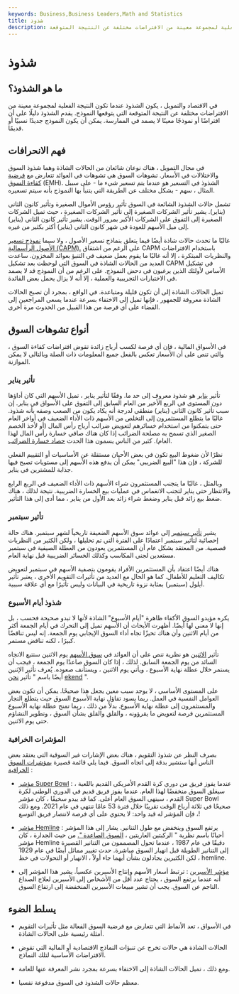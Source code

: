 ```yaml
---
keywords: Business,Business Leaders,Math and Statistics
title: شذوذ
description: الشذوذ هو عندما تكون النتيجة الفعلية لمجموعة معينة من الافتراضات مختلفة عن النتيجة المتوقعة.
---
```


# شذوذ
## ما هو الشذوذ؟

في الاقتصاد والتمويل ، يكون الشذوذ عندما تكون النتيجة الفعلية لمجموعة معينة من الافتراضات مختلفة عن النتيجة المتوقعة التي يتوقعها النموذج. يقدم الشذوذ دليلًا على أن افتراضًا أو نموذجًا معينًا لا يصمد في الممارسة. يمكن أن يكون النموذج جديدًا نسبيًا أو قديمًا.

## فهم الانحرافات

في مجال التمويل ، هناك نوعان شائعان من الحالات الشاذة وهما شذوذ السوق والاختلالات في الأسعار. تشوهات السوق هي تشوهات في العوائد تتعارض مع [فرضية كفاءة السوق](/efficientmarkethypothesis) (EMH). الشذوذ في التسعير هو عندما يتم تسعير شيء ما - على سبيل المثال ، سهم - بشكل مختلف عن الطريقة التي يتنبأ بها النموذج بأنه سيتم تسعيره.

تشمل حالات الشذوذ الشائعة في السوق تأثير رؤوس الأموال الصغيرة وتأثير كانون الثاني (يناير). يشير تأثير الشركات الصغيرة إلى تأثير الشركات الصغيرة ، حيث تميل الشركات الصغيرة إلى التفوق على الشركات الأكبر بمرور الوقت. يشير تأثير كانون الثاني (يناير) إلى ميل الأسهم للعودة في شهر كانون الثاني (يناير) أكثر بكثير من غيره.

غالبًا ما تحدث حالات شاذة أيضًا فيما يتعلق بنماذج تسعير الأصول ، ولا سيما [نموذج تسعير الأصول الرأسمالية (CAPM).](/capm) على الرغم من اشتقاق CAPM باستخدام الافتراضات والنظريات المبتكرة ، إلا أنه غالبًا ما يقوم بعمل ضعيف في التنبؤ بعوائد المخزون. ساعدت العديد من الحالات الشاذة في السوق التي لوحظت بعد تشكيل CAPM في تشكيل الأساس لأولئك الذين يرغبون في دحض النموذج. على الرغم من أن النموذج قد لا يصمد في الاختبارات التجريبية والعملية ، إلا أنه لا يزال يحمل بعض الفائدة.

تميل الحالات الشاذة إلى أن تكون قليلة ومتباعدة. في الواقع ، بمجرد أن تصبح الحالات الشاذة معروفة للجمهور ، فإنها تميل إلى الاختفاء بسرعة عندما يسعى المراجعين إلى القضاء على أي فرصة من هذا القبيل من الحدوث مرة أخرى.

## أنواع تشوهات السوق

في الأسواق المالية ، فإن أي فرصة لكسب أرباح زائدة تقوض افتراضات كفاءة السوق ، والتي تنص على أن الأسعار تعكس بالفعل جميع المعلومات ذات الصلة وبالتالي لا يمكن الموازنة.

### تأثير يناير

تأثير [يناير](/januaryeffect) هو شذوذ معروف إلى حد ما. وفقًا لتأثير يناير ، تميل الأسهم التي كان أداؤها دون المستوى في الربع الأخير من العام السابق إلى التفوق على الأسواق في يناير. إن سبب تأثير كانون الثاني (يناير) منطقي لدرجة أنه يكاد يكون من الصعب وصفه بأنه شذوذ. غالبًا ما يتطلع المستثمرون إلى التخلص من الأسهم ذات الأداء الضعيف في أواخر العام حتى يتمكنوا من استخدام خسائرهم لتعويض ضرائب أرباح رأس المال (أو لأخذ الخصم الصغير الذي تسمح به مصلحة الضرائب إذا كان هناك صافي خسارة رأس المال لهذا العام). كثير من الناس يسمون هذا الحدث [حصاد خسارة الضرائب](/taxgainlossharvesting).

نظرًا لأن ضغوط البيع تكون في بعض الأحيان مستقلة عن الأساسيات أو التقييم الفعلي للشركة ، فإن هذا "البيع الضريبي" يمكن أن يدفع هذه الأسهم إلى مستويات تصبح فيها جذابة للمشترين في يناير.

وبالمثل ، غالبًا ما يتجنب المستثمرون شراء الأسهم ذات الأداء الضعيف في الربع الرابع والانتظار حتى يناير لتجنب الانغماس في عمليات بيع الخسارة الضريبية. نتيجة لذلك ، هناك ضغط بيع زائد قبل يناير وضغط شراء زائد بعد الأول من يناير ، مما أدى إلى هذا التأثير.

### تأثير سبتمبر

يشير [تأثير سبتمبر](/september-effect) إلى عوائد سوق الأسهم الضعيفة تاريخياً لشهر سبتمبر. هناك حالة إحصائية لتأثير سبتمبر اعتمادًا على الفترة التي تم تحليلها ، ولكن الكثير من النظريات قصصية. من المعتقد بشكل عام أن المستثمرين يعودون من العطلة الصيفية في سبتمبر مستعدين لجني المكاسب وكذلك الخسائر الضريبية قبل نهاية العام.

هناك أيضًا اعتقاد بأن المستثمرين الأفراد يقومون بتصفية الأسهم في سبتمبر لتعويض تكاليف التعليم للأطفال. كما هو الحال مع العديد من تأثيرات التقويم الأخرى ، يعتبر تأثير أيلول (سبتمبر) بمثابة نزوة تاريخية في البيانات وليس تأثيرًا مع أي علاقة سببية.

### شذوذ أيام الأسبوع

يكره مؤيدو السوق الأكفاء ظاهرة "أيام الأسبوع" الشاذة لأنها لا تبدو صحيحة فحسب ، بل إنها لا معنى لها أيضًا. أظهرت الأبحاث أن الأسهم تميل إلى التحرك في أيام الجمعة أكثر من أيام الاثنين وأن هناك تحيزًا تجاه أداء السوق الإيجابي يوم الجمعة. إنه ليس تناقضًا كبيرًا ، لكنه تناقض مستمر.

تأثير [الاثنين](/mondayeffect) هو نظرية تنص على أن العوائد في [سوق الأسهم](/stockmarket) يوم الاثنين ستتبع الاتجاه السائد من يوم الجمعة السابق. لذلك ، إذا كان السوق صاعدًا يوم الجمعة ، فيجب أن يستمر خلال عطلة نهاية الأسبوع ، ويأتي يوم الاثنين ، ويستأنف صعوده. يُعرف تأثير الإثنين أيضًا باسم " تأثير [نحن](/weekendeffect) [ekend](/weekendeffect) ".

على المستوى الأساسي ، لا يوجد سبب معين يجعل هذا صحيحًا. يمكن أن تكون بعض العوامل النفسية في العمل. ربما يسود تفاؤل نهاية الأسبوع السوق حيث يتطلع التجار والمستثمرون إلى عطلة نهاية الأسبوع. بدلاً من ذلك ، ربما تمنح عطلة نهاية الأسبوع المستثمرين فرصة لتعويض ما يقرؤونه ، والقلق والقلق بشأن السوق ، وتطوير التشاؤم حتى يوم الاثنين.

### المؤشرات الخرافية

بصرف النظر عن شذوذ التقويم ، هناك بعض الإشارات غير السوقية التي يعتقد بعض الناس أنها ستشير بدقة إلى اتجاه السوق. فيما يلي قائمة قصيرة [بمؤشرات السوق الخرافية](/market_indicators) :

- [مؤشر Super Bowl](/superbowlindicator) : عندما يفوز فريق من دوري كرة القدم الأمريكي القديم باللعبة ، سيغلق السوق منخفضًا لهذا العام. عندما يفوز فريق قديم في الدوري الوطني لكرة القدم ، سينهي السوق العام أعلى. كما قد يبدو سخيفًا ، كان مؤشر Super Bowl صحيحًا في ثلاثة أرباع الوقت تقريبًا خلال فترة 53 عامًا تنتهي في عام 2021. ومع ذلك ، فإن المؤشر له قيد واحد: لا يحتوي على أي فرصة لانتصار فريق التوسع!

- [مؤشر Hemline](/spurious_correlation) : يرتفع السوق وينخفض مع طول التنانير. يشار إلى هذا المؤشر أحيانًا باسم نظرية " الركبتين العاريتين ، [السوق الصاعدة ".](/bullmarket) من حيث الجدارة ، كان مؤشر Hemline دقيقًا في عام 1987 ، عندما تحول المصممون من التنانير القصيرة إلى التنانير الطويلة قبل انهيار السوق مباشرة. حدث تغيير مماثل أيضًا في عام 1929 ، لكن الكثيرين يجادلون بشأن أيهما جاء أولاً ، الانهيار أو التحولات في خط hemline.

- [مؤشر الأسبرين](/efficientmarkethypothesis) : ترتبط أسعار الأسهم وإنتاج الأسبرين عكسياً. يشير هذا المؤشر إلى أنه عندما يرتفع السوق ، يحتاج عدد أقل من الأشخاص إلى الأسبرين لعلاج الصداع الناجم عن السوق. يجب أن تشير مبيعات الأسبرين المنخفضة إلى ارتفاع السوق.

## يسلط الضوء

- في الأسواق ، تعد الأنماط التي تتعارض مع فرضية السوق الفعالة مثل تأثيرات التقويم أمثلة رئيسية على الحالات الشاذة.

- الحالات الشاذة هي حالات تخرج عن تنبؤات النماذج الاقتصادية أو المالية التي تقوض الافتراضات الأساسية لتلك النماذج.

- ومع ذلك ، تميل الحالات الشاذة إلى الاختفاء بسرعة بمجرد نشر المعرفة عنها للعامة.

- معظم حالات الشذوذ في السوق مدفوعة نفسيا.

